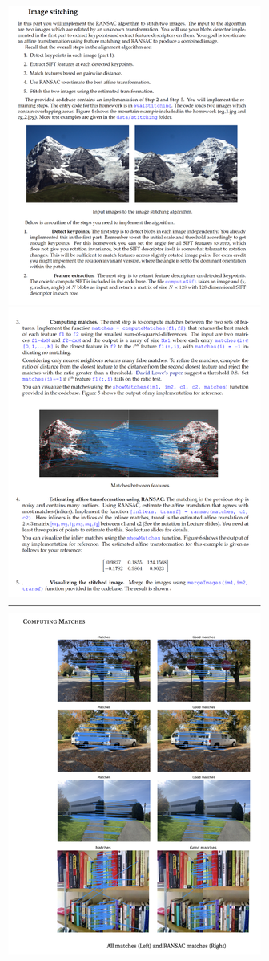 ![Question 1](https://github.com/ykamoji/Image-stitching/blob/main/img_refs/question_1.png?raw=true)
![Question 2](https://github.com/ykamoji/Image-stitching/blob/main/img_refs/question_2.png?raw=true)

<hr/>

![Matches 1](https://github.com/ykamoji/Image-stitching/blob/main/img_refs/matches_1.png?raw=true)
